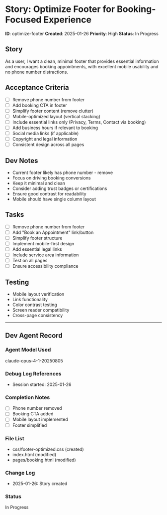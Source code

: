 # Story: Optimize Footer for Booking-Focused Experience

**ID**: optimize-footer
**Created**: 2025-01-26
**Priority**: High
**Status**: In Progress

## Story
As a user, I want a clean, minimal footer that provides essential information and encourages booking appointments, with excellent mobile usability and no phone number distractions.

## Acceptance Criteria
- [ ] Remove phone number from footer
- [ ] Add booking CTA in footer
- [ ] Simplify footer content (remove clutter)
- [ ] Mobile-optimized layout (vertical stacking)
- [ ] Include essential links only (Privacy, Terms, Contact via booking)
- [ ] Add business hours if relevant to booking
- [ ] Social media links (if applicable)
- [ ] Copyright and legal information
- [ ] Consistent design across all pages

## Dev Notes
- Current footer likely has phone number - remove
- Focus on driving booking conversions
- Keep it minimal and clean
- Consider adding trust badges or certifications
- Ensure good contrast for readability
- Mobile should have single column layout

## Tasks
- [ ] Remove phone number from footer
- [ ] Add "Book an Appointment" link/button
- [ ] Simplify footer structure
- [ ] Implement mobile-first design
- [ ] Add essential legal links
- [ ] Include service area information
- [ ] Test on all pages
- [ ] Ensure accessibility compliance

## Testing
- Mobile layout verification
- Link functionality
- Color contrast testing
- Screen reader compatibility
- Cross-page consistency

---

## Dev Agent Record

### Agent Model Used
claude-opus-4-1-20250805

### Debug Log References
- Session started: 2025-01-26

### Completion Notes
- [ ] Phone number removed
- [ ] Booking CTA added
- [ ] Mobile layout implemented
- [ ] Footer simplified

### File List
- css/footer-optimized.css (created)
- index.html (modified)
- pages/booking.html (modified)

### Change Log
- 2025-01-26: Story created

### Status
In Progress